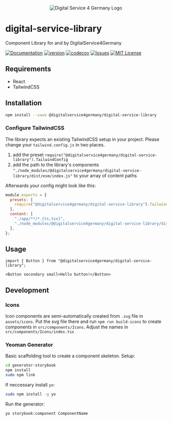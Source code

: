 <p align="center">
  <img src="https://github.com/digitalservice4germany/digital-service-library/blob/main/public/images/logo_200px.jpeg?raw=true" alt="Digital Service 4 Germany Logo"/>
</p>

# digital-service-library

Component Library for and by DigitalService4Germany

[![Documentation](https://img.shields.io/badge/Documentation-blue.svg)](https://digitalservice4germany.github.io/digital-service-library/?path=/story/docs-readme--page)
[![version](https://img.shields.io/npm/v/@digitalservice4germany/digital-service-library.svg)](https://www.npmjs.com/package/@digitalservice4germany/digital-service-library)
[![codecov](https://codecov.io/gh/digitalservice4germany/digital-service-library/branch/main/graph/badge.svg?token=2FTXQ46IS0)](https://codecov.io/gh/digitalservice4germany/digital-service-library)
[![Issues](https://img.shields.io/github/issues/digitalservice4germany/digital-service-library)](https://github.com/digitalservice4germany/digital-service-library/issues)
[![MIT License](https://img.shields.io/npm/l/starwars-names.svg)](http://opensource.org/licenses/MIT)

## Requirements

* React
* TailwindCSS

## Installation

```bash
npm install --save @digitalservice4germany/digital-service-library
```

### Configure TailwindCSS

The library expects an existing TailwindCSS setup in your project. Please change your `tailwind.config.js` in two places.

1. add the preset `require("@digitalservice4germany/digital-service-library").TailwindConfig`
2. add the path to the library's components `"./node_modules/@digitalservice4germany/digital-service-library/dist/esm/index.js"` to your array of content paths

Afterwards your config might look like this:

```js
module.exports = {
  presets: [
    require("@digitalservice4germany/digital-service-library").TailwindConfig,
  ],
  content: [
    "./app/**/*.{ts,tsx}",
    "./node_modules/@digitalservice4germany/digital-service-library/dist/esm/index.js",
  ],
};
```

## Usage

```tsx
import { Button } from "@digitalservice4germany/digital-service-library";

<Button secondary small>Hello button!</Button>
```

## Development

### Icons

Icon components are semi-automatically created from `.svg` file in `assets/icons`. Put the svg file there and run `npm run build-icons` to create components in `src/components/Icons`. Adjust the names in `src/components/Icons/index.tsx`

### Yeoman Generator

Basic scaffolding tool to create a component skeleton. Setup:

```bash
cd generator-storybook
npm install
sudo npm link
```

If neccessary install `yo`:

```bash
sudo npm install -g yo
```

Run the generator:

```bash
yo storybook:component ComponentName
```
